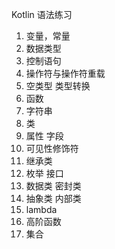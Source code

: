 Kotlin 语法练习
1. 变量，常量
2. 数据类型
3. 控制语句
4. 操作符与操作符重载
5. 空类型 类型转换
6. 函数
7. 字符串
8. 类
9. 属性 字段
10. 可见性修饰符
11. 继承类
12. 枚举 接口
13. 数据类 密封类
14. 抽象类 内部类
15. lambda
16. 高阶函数
17. 集合